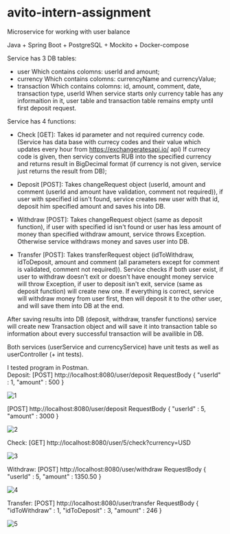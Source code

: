 # avito-intern-assignment
Microservice for working with user balance

Java + Spring Boot + PostgreSQL + Mockito + Docker-compose

Service has 3 DB tables:
- user
  Which contains colomns: userId and amount;
- currency
  Which contains colomns: currencyName and currencyValue;
- transaction
  Which contains colomns: id, amount, comment, date, transaction type, userId
When service starts only currency table has any informaition in it, user table and transaction table remains empty until first deposit request.

Service has 4 functions:  
- Check [GET]:
  Takes id parameter and not required currency code.
  (Service has data base with currecy codes and their value which updates every hour from https://exchangeratesapi.io/ api)
  If currecy code is given, then serviсу converts RUB into the specified currency and returns result in BigDecimal format (if currency is not given, service  just returns the result from DB);
  
- Deposit [POST]:
  Takes changeRequest object (userId, amount and comment (userId and amount have validation, comment not required)), if user with specified id isn't found, service creates new user with that id, deposit him specified amount and saves his into DB.

- Withdraw [POST]:
  Takes changeRequest object (same as deposit function), if user with specified id isn't found or user has less amount of money than specified withdraw amount, service throws Exception. Otherwise service withdraws money and saves user into DB.

- Transfer [POST]:
  Takes transferRequest object (idToWithdraw, idToDeposit, amount and comment (all parameters except for comment is validated, comment not required)). Service checks if both user exist, if user to withdraw doesn't exit or doesn't have enought money service will throw Exception, if user to deposit isn't exit, service (same as deposit function) will create new one.
  If everything is correct, service will withdraw money from user first, then will deposit it to the other user, and will save them into DB at the end.
  
After saving results into DB (deposit, withdraw, transfer functions) service will create new Transaction object and will save it into transaction table so information about every 
successful transaction will be availible in DB.

Both services (userService and currencyService) have unit tests as well as userController (+ int tests).

I tested program in Postman.    
Deposit:
[POST] http://localhost:8080/user/deposit
RequestBody
{
    "userId" : 1,
    "amount" : 500
}

![1](https://user-images.githubusercontent.com/90202470/132867366-418ab35e-b303-4071-9cb3-11e0451a82e2.png)

    
[POST] http://localhost:8080/user/deposit
RequestBody
{
    "userId" : 5,
    "amount" : 3000
}

![2](https://user-images.githubusercontent.com/90202470/132867494-c175a0a7-999a-4c95-aab1-d6b548fb9d7c.png)

Check:
[GET] http://localhost:8080/user/5/check?currency=USD

![3](https://user-images.githubusercontent.com/90202470/132867615-d65e5055-a4db-4742-8064-3cc1c5a718bc.png)

Withdraw:
[POST] http://localhost:8080/user/withdraw
RequestBody
{
    "userId" : 5,
    "amount" : 1350.50
}

![4](https://user-images.githubusercontent.com/90202470/132867750-146b86fd-66c0-408a-90f3-2e5a1b0a75cb.png)

Transfer:
[POST] http://localhost:8080/user/transfer
RequestBody
{
    "idToWithdraw" : 1,
    "idToDeposit" : 3,
    "amount" : 246
}

![5](https://user-images.githubusercontent.com/90202470/132868144-096e3a90-b1ed-4bc0-b00b-52b65512683e.png)



